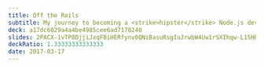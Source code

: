 ```yaml
---
title: Off the Rails
subtitle: My journey to becoming a <strike>hipster</strike> Node.js developer
deck: a17dc6029a4a4be4985cee6ad7178240
slides: 2PACX-1vTP8DjjiJxqFBiHERfynv0QNiBasuRsgIuJrwbW4Uw1rSXIhqw-L15HB_kMtTfAa1WiUuCdoMNziquf
deckRatio: 1.33333333333333
date: 2017-03-17
---
```

